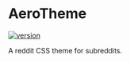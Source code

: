 # AeroTheme
[![version][version-badge]][CHANGELOG]

A reddit CSS theme for subreddits.

[version-badge]: https://img.shields.io/badge/version-v0.11-green.svg
[CHANGELOG]: ./CHANGELOG.md
